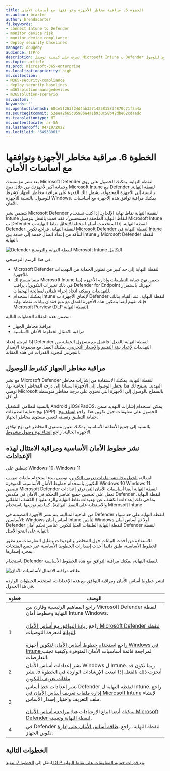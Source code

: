 ```yaml
---
title: الخطوة 6. مراقبة مخاطر الأجهزة وتوافقها مع أساسات الأمان
ms.author: bcarter
author: brendacarter
f1.keywords:
- connect Intune to Defender
- monitor device risk
- monitor device compliance
- deploy security baselines
manager: dougeby
audience: ITPro
description: تعرف على كيفية توصيل Microsoft Intune ب Defender لنقطة النهاية ومراقبة مخاطر الجهاز كشرط للوصول.
ms.topic: article
ms.prod: microsoft-365-enterprise
ms.localizationpriority: high
ms.collection:
- M365-security-compliance
- deploy security baselines
- m365solution-managedevices
- m365solution-scenario
ms.custom: ''
keywords: ''
ms.openlocfilehash: 68ce5f263f24d4ab3271425815834870c71f2a4a
ms.sourcegitcommit: 52eea2b65c0598ba4a1b930c58b42dbe62cdaadc
ms.translationtype: MT
ms.contentlocale: ar-SA
ms.lasthandoff: 04/19/2022
ms.locfileid: "64938961"
---
```

# <a name="step-6-monitor-device-risk-and-compliance-to-security-baselines"></a>الخطوة 6. مراقبة مخاطر الأجهزة وتوافقها مع أساسات الأمان

بعد نشر مؤسستك Microsoft Defender لنقطة النهاية، يمكنك الحصول على رؤى وحماية أكبر لأجهزتك من خلال دمج Microsoft Intune مع Defender لنقطة النهاية. بالنسبة إلى الأجهزة المحمولة، يشمل ذلك القدرة على مراقبة مخاطر الجهاز كشرط للوصول. بالنسبة للأجهزة Windows، يمكنك مراقبة توافق هذه الأجهزة مع أساسيات الأمان. 

يتضمن نشر Microsoft Defender لنقطة النهاية نقاط نهاية الإلحاق. إذا كنت تستخدم Intune لنقاط النهاية الملحقة (مستحسن)، فقد قمت بالفعل بتوصيل Microsoft Intune ب Defender لنقطة النهاية. إذا استخدمت أسلوبا مختلفا لإلحاق نقاط النهاية ب Defender لنقطة النهاية، فراجع [تكوين Microsoft Defender لنقطة النهاية في Intune](/mem/intune/protect/advanced-threat-protection-configure) للتأكد من إعداد اتصال خدمة إلى خدمة بين Intune و Microsoft Defender لنقطة النهاية. 


![Defender لنقطة النهاية والتوضيح Microsoft Intune التكامل](../media/devices/devices-defender-for-endpoint-steps.png#lightbox)

في هذا الرسم التوضيحي:
- Microsoft Defender لنقطة النهاية إلى حد كبير من تطوير الحماية من التهديدات للأجهزة. 
- بينما يسمح لك Microsoft Intune بتعيين نهج حماية التطبيقات وإدارة الأجهزة (بما في ذلك تغييرات التكوين)، يراقب Defender for Endpoint أجهزتك باستمرار للتهديدات ويمكنه اتخاذ إجراء تلقائي لمعالجة الهجمات. 
- يمكنك استخدام Intune لإلحاق الأجهزة ب Defender لنقطة النهاية. عند القيام بذلك، فإنك تقوم أيضا بتمكين هذه الأجهزة للعمل مع منع فقدان بيانات نقطة نهاية Microsoft Purview (DLP لنقطة النهاية).

تتضمن هذه المقالة الخطوات التالية:
- مراقبة مخاطر الجهاز
- مراقبة الامتثال لخطوط الأمان الأساسية

إذا لم يتم إعداد Defender لنقطة النهاية بالفعل، فاعمل مع مسؤول الحماية من التهديدات [لإعداد بيئة التقييم والإصدار التجريبي](../security/defender/eval-defender-endpoint-overview.md). يمكنك العمل مع مجموعة الإصدار التجريبي لتجربة القدرات في هذه المقالة.

## <a name="monitor-device-risk-as-a-condition-for-access"></a>مراقبة مخاطر الجهاز كشرط للوصول

مع نشر Microsoft Defender لنقطة النهاية، يمكنك الاستفادة من إشارات مخاطر التهديد. يسمح لك هذا بحظر الوصول إلى الأجهزة استنادا إلى درجة المخاطر الخاصة بها. توصي Microsoft بالسماح بالوصول إلى الأجهزة التي تحتوي على درجة مخاطر متوسطة أو أقل.

بالنسبة لنظامي التشغيل Android وiOS/iPadOS، يمكن استخدام إشارات التهديد ضمن نهج حماية التطبيقات (APP). للحصول على معلومات حول تكوين هذا، راجع [إنشاء نهج حماية التطبيق وتعيينه لتعيين مستوى مخاطر الجهاز](/mem/intune/protect/advanced-threat-protection-configure#create-and-assign-compliance-policy-to-set-device-risk-level).

بالنسبة إلى جميع الأنظمة الأساسية، يمكنك تعيين مستوى المخاطر في نهج توافق الأجهزة الحالية. راجع [إنشاء نهج وصول مشروط](/mem/intune/protect/advanced-threat-protection-configure#create-a-conditional-access-policy).

## <a name="deploy-security-baselines-and-monitor-compliance-to-these-settings"></a>نشر خطوط الأمان الأساسية ومراقبة الامتثال لهذه الإعدادات

ينطبق على: Windows 10، Windows 11

المقالة، [الخطوة 5. نشر ملفات تعريف التكوين](manage-devices-with-intune-configuration-profiles.md)، توصي ببدء استخدام ملفات تعريف التكوين باستخدام خطوط الأمان الأساسية، المتوفرة Windows 10 Windows 11. تتضمن Microsoft Defender لنقطة النهاية أيضا أساسيات الأمان التي توفر إعدادات تعمل على تحسين جميع عناصر التحكم في الأمان في مكدس Defender لنقطة النهاية، بما في ذلك إعدادات الكشف عن تهديدات نقاط النهاية والرد عليها ( الكشف التلقائي والاستجابة على النقط النهائية). كما يتم توزيعها باستخدام Microsoft Intune.

من الناحية المثالية، يتم نشر الأجهزة المضمنة في Defender لنقطة النهاية على حد سواء الأساسين: Windows أساس أمان Intune لتأمين Windows أولا ثم أساس أمان Defender لنقطة النهاية الطبقات العليا لتكوين عناصر تحكم أمان Defender لنقطة النهاية على النحو الأمثل.

للاستفادة من أحدث البيانات حول المخاطر والتهديدات وتقليل التعارضات مع تطور الخطوط الأساسية، طبق دائما أحدث إصدارات الخطوط الأساسية عبر جميع المنتجات بمجرد إصدارها. 

باستخدام Defender لنقطة النهاية، يمكنك مراقبة التوافق مع هذه الخطوط الأساسية. 

![بطاقة مراقبة الامتثال لأساسيات الأمان](../media/devices/secconmgmt-baseline-card.png#lightbox)

لنشر خطوط أساس الأمان ومراقبة التوافق مع هذه الإعدادات، استخدم الخطوات الواردة في هذا الجدول.


|خطوه  |الوصف  |
|---------|---------|
|1     |راجع المفاهيم الرئيسية وقارن بين Microsoft Defender لنقطة النهاية وخطوط أمان Intune Windows. <br><br>راجع [زيادة التوافق مع أساس الأمان Microsoft Defender لنقطة النهاية](../security/defender-endpoint/configure-machines-security-baseline.md) لمعرفة التوصيات.<br><br>راجع [استخدام خطوط أساس الأمان لتكوين أجهزة Windows في Intune ](/mem/intune/protect/security-baselines) لمراجعة قائمة أساسيات الأمان المتوفرة وكيفية تجنب التعارضات.         |
|2     |  نشر إعدادات أساس الأمان Windows ل Intune. ربما تكون قد أنجزت ذلك بالفعل إذا اتبعت الإرشادات الواردة في [الخطوة 5. نشر ملفات تعريف التكوين](manage-devices-with-intune-configuration-profiles.md).        |
|3    |  نشر إعدادات خط أساس Defender لنقطة النهاية ل Intune. راجع [إدارة ملفات تعريف أساس الأمان في Microsoft Intune](/mem/intune/protect/security-baselines-configure) لإنشاء ملف التعريف واختيار إصدار الأساس.<br><br>يمكنك أيضا اتباع الإرشادات هنا: [مراجعة أساس الأمان Microsoft Defender لنقطة النهاية وتعيينه](../security/defender-endpoint/configure-machines-security-baseline.md#review-and-assign-the-microsoft-defender-for-endpoint-security-baseline).     |
|4     | في Defender لنقطة النهاية، راجع [بطاقة أساس الأمان على إدارة تكوين الجهاز](../security/defender-endpoint/configure-machines.md).          |


## <a name="next-steps"></a>الخطوات التالية
انتقل إلى [الخطوة 7. تنفيذ DLP مع قدرات حماية المعلومات على نقاط النهاية](manage-devices-with-intune-dlp-mip.md).